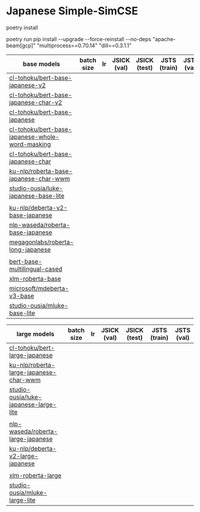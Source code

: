# Japanese Simple-SimCSE

poetry install
<!-- poetry run pip install --upgrade --force-reinstall --no-deps "apache-beam[gcp]" "multiprocess==0.70.14" -->
poetry run pip install --upgrade --force-reinstall --no-deps "apache-beam[gcp]" "multiprocess==0.70.14" "dill==0.3.1.1"



| base models                                                                                                               | batch size |  lr   | JSICK (val) | JSICK (test) | JSTS (train) | JSTS (val) |
| ------------------------------------------------------------------------------------------------------------------------- | :--------: | :---: | :---------: | :----------: | :----------: | :--------: |
| [cl-tohoku/bert-base-japanese-v2](https://huggingface.co/cl-tohoku/bert-base-japanese-v2)                                 |            |       |             |              |              |            |
| [cl-tohoku/bert-base-japanese-char-v2](https://huggingface.co/cl-tohoku/bert-base-japanese-char-v2)                       |            |       |             |              |              |            |
| [cl-tohoku/bert-base-japanese](https://huggingface.co/cl-tohoku/bert-base-japanese)                                       |            |       |             |              |              |            |
| [cl-tohoku/bert-base-japanese-whole-word-masking](https://huggingface.co/cl-tohoku/bert-base-japanese-whole-word-masking) |            |       |             |              |              |            |
| [cl-tohoku/bert-base-japanese-char](https://huggingface.co/cl-tohoku/bert-base-japanese-char)                             |            |       |             |              |              |            |
| [ku-nlp/roberta-base-japanese-char-wwm](https://huggingface.co/ku-nlp/roberta-base-japanese-char-wwm)                     |            |       |             |              |              |            |
| [studio-ousia/luke-japanese-base-lite](https://huggingface.co/studio-ousia/luke-japanese-base-lite)                       |            |       |             |              |              |            |
|                                                                                                                           |            |       |             |              |              |            |
| [ku-nlp/deberta-v2-base-japanese](https://huggingface.co/ku-nlp/deberta-v2-base-japanese)                                 |            |       |             |              |              |            |
| [nlp-waseda/roberta-base-japanese](https://huggingface.co/nlp-waseda/roberta-base-japanese)                               |            |       |             |              |              |            |
| [megagonlabs/roberta-long-japanese](https://huggingface.co/megagonlabs/roberta-long-japanese)                             |            |       |             |              |              |            |
|                                                                                                                           |            |       |             |              |              |            |
| [bert-base-multilingual-cased](https://huggingface.co/bert-base-multilingual-cased)                                       |            |       |             |              |              |            |
| [xlm-roberta-base](https://huggingface.co/xlm-roberta-base)                                                               |            |       |             |              |              |            |
| [microsoft/mdeberta-v3-base](https://huggingface.co/microsoft/mdeberta-v3-base)                                           |            |       |             |              |              |            |
| [studio-ousia/mluke-base-lite](https://huggingface.co/studio-ousia/mluke-base-lite)                                       |            |       |             |              |              |            |



| large models                                                                                            | batch size |  lr   | JSICK (val) | JSICK (test) | JSTS (train) | JSTS (val) |
| ------------------------------------------------------------------------------------------------------- | :--------: | :---: | :---------: | :----------: | :----------: | :--------: |
| [cl-tohoku/bert-large-japanese](https://huggingface.co/cl-tohoku/bert-large-japanese)                   |            |       |             |              |              |            |
| [ku-nlp/roberta-large-japanese-char-wwm](https://huggingface.co/ku-nlp/roberta-large-japanese-char-wwm) |            |       |             |              |              |            |
| [studio-ousia/luke-japanese-large-lite](https://huggingface.co/studio-ousia/luke-japanese-large-lite)   |            |       |             |              |              |            |
|                                                                                                         |            |       |             |              |              |            |
| [nlp-waseda/roberta-large-japanese](https://huggingface.co/nlp-waseda/roberta-large-japanese)           |            |       |             |              |              |            |
| [ku-nlp/deberta-v2-large-japanese](https://huggingface.co/ku-nlp/deberta-v2-large-japanese)             |            |       |             |              |              |            |
|                                                                                                         |            |       |             |              |              |            |
| [xlm-roberta-large](https://huggingface.co/xlm-roberta-large)                                           |            |       |             |              |              |            |
| [studio-ousia/mluke-large-lite](https://huggingface.co/studio-ousia/mluke-large-lite)                   |            |       |             |              |              |            |

